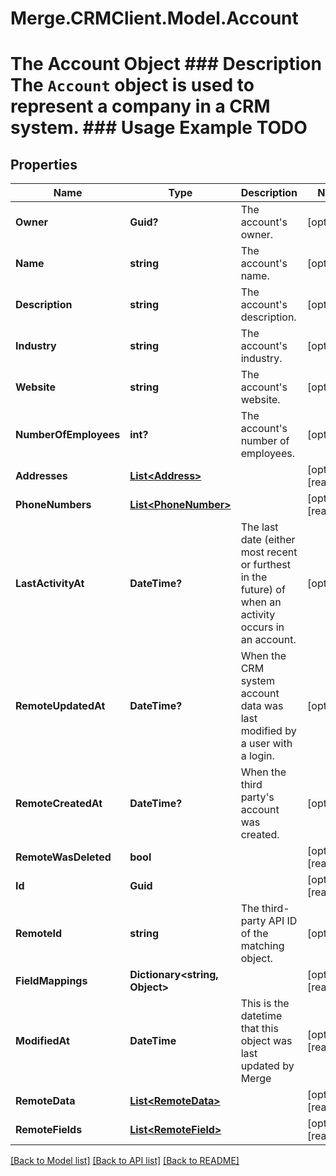 # Merge.CRMClient.Model.Account
# The Account Object ### Description The `Account` object is used to represent a company in a CRM system. ### Usage Example TODO

## Properties

Name | Type | Description | Notes
------------ | ------------- | ------------- | -------------
**Owner** | **Guid?** | The account&#39;s owner. | [optional] 
**Name** | **string** | The account&#39;s name. | [optional] 
**Description** | **string** | The account&#39;s description. | [optional] 
**Industry** | **string** | The account&#39;s industry. | [optional] 
**Website** | **string** | The account&#39;s website. | [optional] 
**NumberOfEmployees** | **int?** | The account&#39;s number of employees. | [optional] 
**Addresses** | [**List&lt;Address&gt;**](Address.md) |  | [optional] [readonly] 
**PhoneNumbers** | [**List&lt;PhoneNumber&gt;**](PhoneNumber.md) |  | [optional] [readonly] 
**LastActivityAt** | **DateTime?** | The last date (either most recent or furthest in the future) of when an activity occurs in an account. | [optional] 
**RemoteUpdatedAt** | **DateTime?** | When the CRM system account data was last modified by a user with a login. | [optional] 
**RemoteCreatedAt** | **DateTime?** | When the third party&#39;s account was created. | [optional] 
**RemoteWasDeleted** | **bool** |  | [optional] [readonly] 
**Id** | **Guid** |  | [optional] [readonly] 
**RemoteId** | **string** | The third-party API ID of the matching object. | [optional] 
**FieldMappings** | **Dictionary&lt;string, Object&gt;** |  | [optional] [readonly] 
**ModifiedAt** | **DateTime** | This is the datetime that this object was last updated by Merge | [optional] [readonly] 
**RemoteData** | [**List&lt;RemoteData&gt;**](RemoteData.md) |  | [optional] [readonly] 
**RemoteFields** | [**List&lt;RemoteField&gt;**](RemoteField.md) |  | [optional] [readonly] 

[[Back to Model list]](../README.md#documentation-for-models) [[Back to API list]](../README.md#documentation-for-api-endpoints) [[Back to README]](../README.md)


